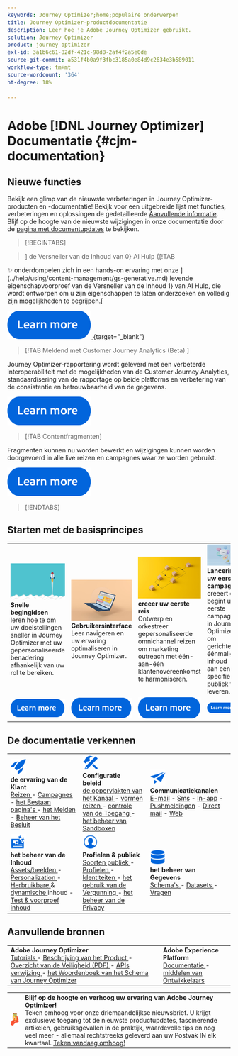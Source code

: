 ```yaml
---
keywords: Journey Optimizer;home;populaire onderwerpen
title: Journey Optimizer-productdocumentatie
description: Leer hoe je Adobe Journey Optimizer gebruikt.
solution: Journey Optimizer
product: journey optimizer
exl-id: 3a1b6c61-82df-421c-98d8-2af4f2a5e0de
source-git-commit: a531f4b0a9f3fbc3185a0e84d9c2634e3b589011
workflow-type: tm+mt
source-wordcount: '364'
ht-degree: 18%

---
```


# Adobe [!DNL Journey Optimizer] Documentatie {#cjm-documentation}

## Nieuwe functies

Bekijk een glimp van de nieuwste verbeteringen in Journey Optimizer-producten en -documentatie! Bekijk voor een uitgebreide lijst met functies, verbeteringen en oplossingen de gedetailleerde [Aanvullende informatie](using/rn/release-notes.md). Blijf op de hoogte van de nieuwste wijzigingen in onze documentatie door de [pagina met documentupdates](using/rn/documentation-updates.md) te bekijken.

>[!BEGINTABS]

>] de Versneller van de Inhoud van 0} AI Hulp {[!TAB 

✨ onderdompelen zich in een hands-on ervaring met onze ](../help/using/content-management/gs-generative.md) levende eigenschapvoorproef van de Versneller van de Inhoud 1} van AI Hulp, die wordt ontworpen om u zijn eigenschappen te laten onderzoeken en volledig zijn mogelijkheden te begrijpen.[

[![ leer meer ](using/assets/do-not-localize/learn-more-button.svg) ](https://experienceleague.adobe.com/en/apps/journey-optimizer/ai-assistant-content-accelerator) {target="_blank"}

>[!TAB  Meldend met Customer Journey Analytics (Beta) ]

Journey Optimizer-rapportering wordt geleverd met een verbeterde interoperabiliteit met de mogelijkheden van de Customer Journey Analytics, standaardisering van de rapportage op beide platforms en verbetering van de consistentie en betrouwbaarheid van de gegevens.

[![ leer meer ](using/assets/do-not-localize/learn-more-button.svg)](using/reports/cja-ajo.md)

>[!TAB Contentfragmenten]

Fragmenten kunnen nu worden bewerkt en wijzigingen kunnen worden doorgevoerd in alle live reizen en campagnes waar ze worden gebruikt.

[![ leer meer ](using/assets/do-not-localize/learn-more-button.svg)](using/content-management/fragments.md)

>[!ENDTABS]

## Starten met de basisprincipes

<table style="table-layout:fixed">
  <tr style="border: 0;">
    <td>
    <a href="using/start/quick-start.md"><img src="using/assets/do-not-localize/start-quick.png"></a>
    <div><strong> Snelle begingidsen </strong><br/> leren hoe te om uw doelstellingen sneller in Journey Optimizer met uw gepersonaliseerde benadering afhankelijk van uw rol te bereiken.</div>
    </td>
    <td>
    <a href="using/start/user-interface.md"><img src="using/assets/do-not-localize/start-interface.jpeg"></a>
    <div><strong>Gebruikersinterface</strong><br/>Leer navigeren en uw ervaring optimaliseren in Journey Optimizer.</div>
    </td>
    <td>
    <a href="using/building-journeys/journey-gs.md"><img src="using/assets/do-not-localize/start-journey.jpeg"></a>
    <div><strong> creeer uw eerste reis </strong><br/> Ontwerp en orkestreer gepersonaliseerde omnichannel reizen om marketing outreach met één-aan-één klantenovereenkomst te harmoniseren. 
    </div>
    </td>
    <td>
    <a href="using/campaigns/create-campaign.md"><img src="using/assets/do-not-localize/start-campaign.jpeg"></a>
    <div><strong> Lancering uw eerste campagne </strong><br/> creeert en begint uw eerste campagne in Journey Optimizer om gerichte, éénmalige inhoud aan een specifiek publiek te leveren.</div>
    </td>
  </tr>
  <tr style="border: 0;">
    <td align="center"><a href="using/start/quick-start.md"><img src="using/assets/do-not-localize/learn-more-button.svg"></a></td>
    <td align="center"><a href="using/start/user-interface.md"><img src="using/assets/do-not-localize/learn-more-button.svg"></a></td>
    <td align="center"><a href="using/building-journeys/journey-gs.md"><img src="using/assets/do-not-localize/learn-more-button.svg"></a></td>
    <td align="center"><a href="using/campaigns/create-campaign.md"><img src="using/assets/do-not-localize/learn-more-button.svg"></a></td>
    </tr>
</table>

## De documentatie verkennen

<table style="table-layout:auto">
  <tr style="border: 0;">
    <td>
      <img src="using/assets/do-not-localize/icon-quick-start.svg" width="35px"><br/>
      <strong> de ervaring van de Klant </strong><br/> <a href="using/building-journeys/journey.md"> Reizen </a> - <a href="using/campaigns/get-started-with-campaigns.md"> Campagnes </a> - <a href="using/landing-pages/get-started-lp.md"> het Bestaan pagina's </a> - <a href="using/reports/live-report.md"> het Melden </a> - <a href="using/offers/get-started/starting-offer-decisioning.md"> Beheer van het Besluit </a>
    </td>
    <td>
      <img src="using/assets/do-not-localize/icon-configure.svg" width="35px"><br/>
      <strong> Configuratie <br/> beleid </strong><br/> <a href="using/configuration/channel-surfaces.md"> de oppervlakten van het Kanaal </a> - <a href="using/configuration/about-data-sources-events-actions.md"> vormen reizen </a> - <a href="using/administration/permissions-overview.md"> controle van de Toegang </a> - <a href="using/administration/sandboxes.md"> het beheer van Sandboxen </a>
    </td>
    <td>
      <img src="using/assets/do-not-localize/icon-campaign.svg" width="35px"><br/>
      <strong>Communicatiekanalen</strong><br/><a href="using/email/get-started-email.md">E-mail</a> - <a href="using/sms/get-started-sms.md">Sms</a> - <a href="using/in-app/get-started-in-app.md">In-app</a> - <a href="using/push/get-started-push.md">Pushmeldingen</a> - <a href="using/direct-mail/get-started-direct-mail.md">Direct mail</a> - <a href="using/web/get-started-web.md">Web</a>
    </td>
  </tr>
  <tr style="border: 0;">
    <td>
      <img src="using/assets/do-not-localize/icon-content.svg" width="35px"><br/>
      <strong> het beheer van de Inhoud </strong><br/> <a href="using/content-management/assets.md"> Assets/beelden </a> - <a href="using/personalization/personalize.md"> Personalization </a> - <a href="using/content-management/content-templates.md"> Herbruikbare </a> &amp; <a href="using/personalization/dynamic-content.md"> dynamische </a> inhoud - <a href="using/content-management/preview-test.md"> Test &amp; voorproef inhoud </a>
    </td>
    <td>
      <img src="using/assets/do-not-localize/icon_profile-audience.svg" width="35px"><br/>
      <strong> Profielen &amp; publiek </strong><br/> <a href="using/audience/about-audiences.md"> Soorten publiek </a> - <a href="using/audience/get-started-profiles.md"> Profielen </a> - <a href="using/audience/get-started-identity.md"> Identiteiten </a> - <a href="using/audience/license-usage.md"> het gebruik van de Vergunning </a> - <a href="using/privacy/get-started-privacy.md"> het beheer van de Privacy </a>
    </td>
    <td>
      <img src="using/assets/do-not-localize/icon-data.svg" width="35px"><br/>
      <strong> het beheer van Gegevens </strong><br/> <a href="using/data/get-started-schemas.md"> Schema's </a> - <a href="using/data/get-started-datasets.md"> Datasets </a> - <a href="using/data/get-started-queries.md"> Vragen </a>
    </td>
  </tr>
</table>

## Aanvullende bronnen

<table style="table-layout:fixed"><tr style="border: 0;">
<td><strong> Adobe Journey Optimizer </strong><br/>
<a href="https://experienceleague.adobe.com/docs/journey-optimizer-learn/tutorials/overview.html" target="_blank"> Tutorials </a> - <a href="https://helpx.adobe.com/legal/product-descriptions/adobe-journey-optimizer.html" target="_blank"> Beschrijving van het Product </a> - <a href="https://www.adobe.com/content/dam/cc/en/security/pdfs/AJO_SecurityOverview.pdf" target="_blank"> Overzicht van de Veiligheid (PDF) </a> - <a href="https://developer.adobe.com/journey-optimizer-apis/" target="_blank"> APIs verwijzing </a> - <a href="https://experienceleague.adobe.com/tools/ajo-schemas/schema-dictionary.html" target="_blank"> het Woordenboek van het Schema van Journey Optimizer </a>

</td>
<td><strong> Adobe Experience Platform </strong><br/>
<a href="https://experienceleague.adobe.com/docs/experience-platform/landing/home.html" target="_blank"> Documentatie </a> - <a href="https://www.adobe.com/nl/experience-platform/documentation-and-developer-resources.html" target="_blank"> middelen van Ontwikkelaars </a>
</td>
</tr></table>

<table style="table-layout:auto"><tr style="border: 0;"><td><img src="using/assets/do-not-localize/newsletter.png"></td><td>
<b> Blijf op de hoogte en verhoog uw ervaring van Adobe Journey Optimizer!</b><br/> Teken omhoog voor onze driemaandelijkse nieuwsbrief. U krijgt exclusieve toegang tot de nieuwste productupdates, fascinerende artikelen, gebruiksgevallen in de praktijk, waardevolle tips en nog veel meer - allemaal rechtstreeks geleverd aan uw Postvak IN elk kwartaal. <a href="https://www.adobe.com/subscription/Adobe_Journey_Optimizer_NL.html"> Teken vandaag omhoog!</a></td></tr></table>
